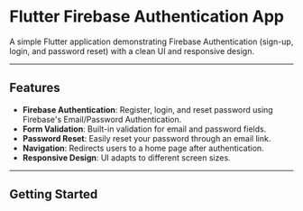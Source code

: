 # **Flutter Firebase Authentication App**

A simple Flutter application demonstrating Firebase Authentication (sign-up, login, and password reset) with a clean UI and responsive design.

---

## **Features**

- **Firebase Authentication**: Register, login, and reset password using Firebase's Email/Password Authentication.
- **Form Validation**: Built-in validation for email and password fields.
- **Password Reset**: Easily reset your password through an email link.
- **Navigation**: Redirects users to a home page after authentication.
- **Responsive Design**: UI adapts to different screen sizes.

---

## **Getting Started**

